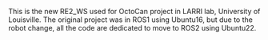 This is the new RE2_WS used for OctoCan project in LARRI lab, University of Louisville. The original project was in ROS1 using Ubuntu16, but due to the robot change, all the code are dedicated to move to ROS2 using Ubuntu22.
